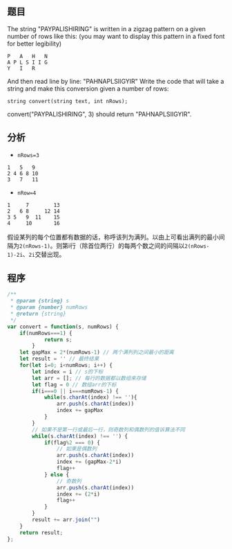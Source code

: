 ## 题目

The string "PAYPALISHIRING" is written in a zigzag pattern on a given number of rows like this: (you may want to display this pattern in a fixed font for better legibility)

```
P   A   H   N
A P L S I I G
Y   I   R
```

And then read line by line: "PAHNAPLSIIGYIR"
Write the code that will take a string and make this conversion given a number of rows:

```
string convert(string text, int nRows);
```

convert("PAYPALISHIRING", 3) should return "PAHNAPLSIIGYIR".

## 分析

- `nRows=3`

```
1   5   9
2 4 6 8 10
3   7   11
```

- `nRow=4`

```
1     7        13
2   6 8     12 14
3 5   9  11    15
4     10       16
```

假设某列的每个位置都有数据的话，称呼该列为满列。以由上可看出满列的最小间隔为`2(nRows-1)`。则第i行（除首位两行）的每两个数之间的间隔以`2(nRows-1)-2i`、`2i`交替出现。

## 程序

```javascript
/**
 * @param {string} s
 * @param {number} numRows
 * @return {string}
 */
var convert = function(s, numRows) {
    if(numRows===1) {
            return s;
        }
    let gapMax = 2*(numRows-1) // 两个满列列之间最小的距离
    let result = '' // 最终结果
    for(let i=0; i<numRows; i++) {
        let index = i // s的下标
        let arr = []; // 每行的数据都以数组来存储
        let flag = 0 // 数组arr的下标
        if(i===0 || i===numRows-1) {
            while(s.charAt(index) !== ''){
                arr.push(s.charAt(index))
                index += gapMax
            }
        }
        // 如果不是第一行或最后一行，则奇数列和偶数列的值诉算法不同
        while(s.charAt(index) !== '') {
            if(flag%2 === 0) {
                // 如果是偶数列
                arr.push(s.charAt(index))
                index += (gapMax-2*i)
                flag++
            } else {
                // 奇数列
                arr.push(s.charAt(index))
                index += (2*i)
                flag++
            }
        }
        result += arr.join("")
    }
    return result;
};


```

